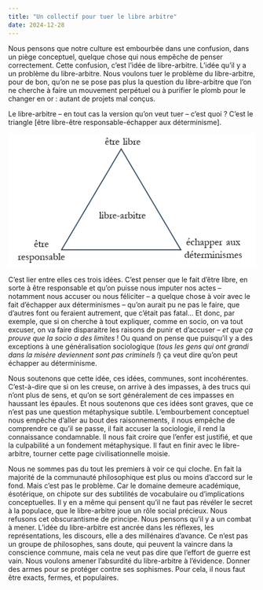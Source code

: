 ```yaml
---
title: "Un collectif pour tuer le libre arbitre"
date: 2024-12-28
---
```


Nous pensons que notre culture est embourbée dans une confusion, dans un piège conceptuel, quelque chose qui nous empêche de penser correctement. Cette confusion, c’est l’idée de libre-arbitre. L’idée qu’il y a un problème du libre-arbitre. Nous voulons tuer le problème du libre-arbitre, pour de bon, qu’on ne se pose pas plus la question du libre-arbitre que l’on ne cherche à faire un mouvement perpétuel ou à purifier le plomb pour le changer en or  : autant de projets mal conçus.

Le libre-arbitre – en tout cas la version qu’on veut tuer – c’est quoi ? C’est le triangle [être libre-être responsable-échapper aux déterminisme].

![image info](./triangle.png)

C’est lier entre elles ces trois idées. C’est penser que le fait d’être libre, en sorte à être responsable et qu’on puisse nous imputer nos actes – notamment nous accuser ou nous féliciter – a quelque chose à voir avec le fait d’échapper aux déterminismes – qu’on aurait pu ne pas le faire, que d’autres font ou feraient autrement, que c’était pas fatal… Et donc, par exemple, que si on cherche à tout expliquer, comme en socio, on va tout excuser, on va faire disparaitre les raisons de punir et d’accuser – *et que ça prouve que la socio a des limites* ! Ou quand on pense que puisqu’il y a des exceptions à une généralisation sociologique (*tous les gens qui ont grandi dans la misère deviennent sont pas criminels !*) ça veut dire qu’on peut échapper au déterminisme.

Nous soutenons que cette idée, ces idées, communes, sont incohérentes. C’est-à-dire que si on les creuse, on arrive à des impasses, à des trucs qui n’ont plus de sens, et qu’on se sort généralement de ces impasses en haussant les épaules. Et nous soutenons que ces idées sont graves, que ce n’est pas une question métaphysique subtile. L’embourbement conceptuel nous empêche d’aller au bout des raisonnements, il nous empêche de comprendre ce qu’il se passe, il fait accuser la sociologie, il rend la connaissance condamnable. Il nous fait croire que l’enfer est justifié, et que la culpabilité a un fondement métaphysique. Il faut en finir avec le libre-arbitre, tourner cette page civilisationnelle moisie.

Nous ne sommes pas du tout les premiers à voir ce qui cloche. En fait la majorité de la communauté philosophique est plus ou moins d’accord sur le fond. Mais c’est pas le problème. Car le domaine demeure académique, ésotérique, on chipote sur des subtilités de vocabulaire ou d’implications conceptuelles. Il y en a même qui pensent qu’il ne faut pas révéler le secret à la populace, que le libre-arbitre joue un rôle social précieux. Nous refusons cet obscurantisme de principe. Nous pensons qu’il y a un combat à mener. L’idée du libre-arbitre est ancrée dans les réflexes, les représentations, les discours, elle a des millénaires d’avance. Ce n’est pas un groupe de philosophes, sans doute, qui peuvent la vaincre dans la conscience commune, mais cela ne veut pas dire que l’effort de guerre est vain. Nous voulons amener l’absurdité du libre-arbitre à l’évidence. Donner des armes pour se protéger contre ses sophismes. Pour cela, il nous faut être exacts, fermes, et populaires.
